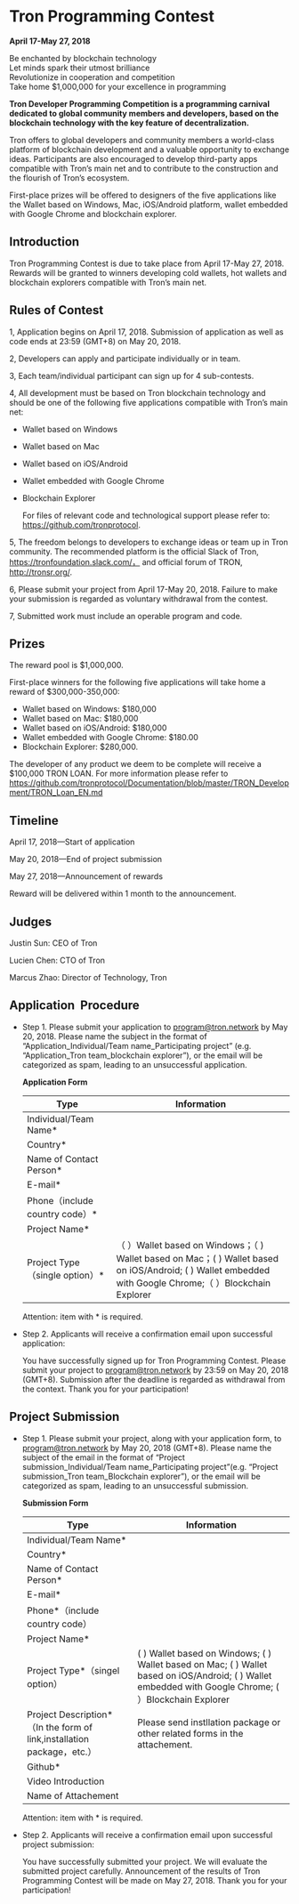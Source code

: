 # Tron Programming Contest

**April 17-May 27, 2018**

Be enchanted by blockchain technology  
Let minds spark their utmost brilliance  
Revolutionize in cooperation and competition  
Take home $1,000,000 for your excellence in programming

**Tron Developer Programming Competition is a programming carnival dedicated to global community members and developers, based on the blockchain technology with the key feature of decentralization.**  

Tron offers to global developers and community members a world-class platform of blockchain development and a valuable opportunity to exchange ideas. Participants are also encouraged to develop third-party apps compatible with Tron’s main net and to contribute to the construction and the flourish of Tron’s ecosystem.  

First-place prizes will be offered to designers of the five applications like the Wallet based on Windows, Mac, iOS/Android platform, wallet embedded with Google Chrome and blockchain explorer.

## Introduction

Tron Programming Contest is due to take place from April 17-May 27, 2018. Rewards will be granted to winners developing cold wallets, hot wallets and blockchain explorers compatible with Tron’s main net.

## Rules of Contest

1, Application begins on April 17, 2018. Submission of application as well as code ends at 23:59 (GMT+8) on May 20, 2018.

2, Developers can apply and participate individually or in team.

3, Each team/individual participant can sign up for 4 sub-contests.

4, All development must be based on Tron blockchain technology and should be one of the following five applications compatible with Tron’s main net:  
    
+ Wallet based on Windows
+ Wallet based on Mac
+ Wallet based on iOS/Android
+ Wallet embedded with Google Chrome
+ Blockchain Explorer

    For files of relevant code and technological support please refer to: https://github.com/tronprotocol.

5, The freedom belongs to developers to exchange ideas or team up in Tron community. The recommended platform is the official Slack of Tron, https://tronfoundation.slack.com/， and official forum of TRON, http://tronsr.org/.

6, Please submit your project from April 17-May 20, 2018. Failure to make your submission is regarded as voluntary withdrawal from the contest.

7, Submitted work must include an operable program and code.

## Prizes

The reward pool is $1,000,000.  

First-place winners for the following  five applications will take home a reward of $300,000-350,000:

+ Wallet based on Windows: $180,000
+ Wallet based on Mac: $180,000
+ Wallet based on iOS/Android: $180,000
+ Wallet embedded with Google Chrome: $180.00
+ Blockchain Explorer: $280,000.

The developer of any product we deem to be complete will receive a $100,000 TRON LOAN. For more information please refer to  
https://github.com/tronprotocol/Documentation/blob/master/TRON_Development/TRON_Loan_EN.md

## Timeline

April 17, 2018—Start of application  

May 20, 2018—End of project submission  

May 27, 2018—Announcement of rewards  

Reward will be delivered within 1 month to the announcement.

## Judges

Justin Sun: CEO of Tron  

Lucien Chen: CTO of Tron  

Marcus Zhao: Director of Technology, Tron

## Application  Procedure

+ Step 1. Please submit your application to program@tron.network by May 20, 2018. Please name the subject in the format of “Application_Individual/Team name_Participating project” (e.g. “Application_Tron team_blockchain explorer”), or the email will be categorized as spam, leading to an unsuccessful application.

    **Application Form**
        
    |Type|Information|  
    |---|---| 
    |Individual/Team Name*|    
    |Country*|
    |Name of Contact Person*|
    |E-mail*|
    |Phone（include country code）*|
    |Project Name*|
    |Project Type（single option）*|（ ）Wallet based on Windows；（ ) Wallet based on Mac；( ) Wallet based on iOS/Android; ( ) Wallet embedded with Google Chrome;（ ）Blockchain Explorer|
   
    Attention: item with * is required.
 
+ Step 2. Applicants will receive a confirmation email upon successful application:

    You have successfully signed up for Tron Programming Contest. Please submit your project to program@tron.network by 23:59 on May 20, 2018 (GMT+8). Submission after the deadline is regarded as withdrawal from the context. Thank you for your participation!
     
## Project Submission
 
+ Step 1. Please submit your project, along with your application form, to program@tron.network by May 20, 2018 (GMT+8). Please name the subject of the email in the format of “Project submission_Individual/Team name_Participating project”(e.g. “Project submission_Tron team_Blockchain explorer”), or the email will be categorized as spam, leading to an unsuccessful submission.

    **Submission Form**

    |Type|Information|
    |---|---|
    |Individual/Team Name*|
    |Country*|
    |Name of Contact Person*|
    |E-mail*|
    |Phone*（include country code）|
    |Project Name*|
    |Project Type*（singel option）|( ) Wallet based on Windows; ( ) Wallet based on Mac; ( ) Wallet based on iOS/Android; ( ) Wallet embedded with Google Chrome; ( ）Blockchain Explorer|
    |Project Description*（In the form of link,installation package，etc.）|Please send instllation package or other related forms in the attachement. |
    |Github*|
    |Video Introduction|
    |Name of Attachement|
    Attention: item with * is required.
 
+ Step 2. Applicants will receive a confirmation email upon successful project submission:

    You have successfully submitted your project. We will evaluate the submitted project carefully. Announcement of the results of Tron Programming Contest will be made on May 27, 2018. Thank you for your participation!
